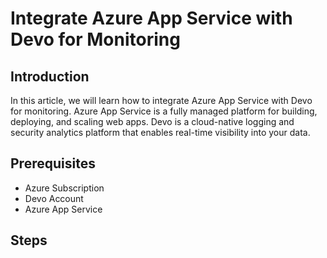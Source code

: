 # Integrate Azure App Service with Devo for Monitoring

## Introduction

In this article, we will learn how to integrate Azure App Service with Devo for monitoring. Azure App Service is a fully managed platform for building, deploying, and scaling web apps. Devo is a cloud-native logging and security analytics platform that enables real-time visibility into your data.

## Prerequisites

- Azure Subscription
- Devo Account
- Azure App Service

## Steps

